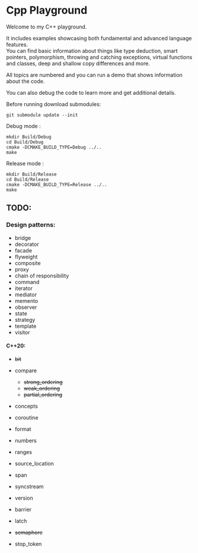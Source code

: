 # Cpp Playground

Welcome to my C++ playground.

It includes examples showcasing both fundamental and advanced language features. <br />
You can find basic information about things like type deduction, smart pointers, polymorphism, throwing and catching exceptions, virtual functions and classes, deep and shallow copy differences and more.

All topics are numbered and you can run a demo that shows information about the code. <br />

You can also debug the code to learn more and get additional details.


Before running download submodules: 

```
git submodule update --init
```

Debug mode :
```
mkdir Build/Debug 
cd Build/Debug
cmake -DCMAKE_BUILD_TYPE=Debug ../..
make
```

Release mode :
```
mkdir Build/Release
cd Build/Release
cmake -DCMAKE_BUILD_TYPE=Release ../..
make
```

## TODO:

### Design patterns:
- bridge
- decorator
- facade
- flyweight
- composite
- proxy
- chain of responsibility
- command
- iterator
- mediator
- memento
- observer 
- state
- strategy
- template
- visitor



#### C++20:
- ~~bit~~
- compare
    - ~~strong_ordering~~
    - ~~weak_ordering~~
    - ~~partial_ordering~~

- concepts
- coroutine
- format
- numbers
- ranges
- source_location
- span
- syncstream
- version
- barrier
- latch
- ~~semaphore~~
- stop_token 
